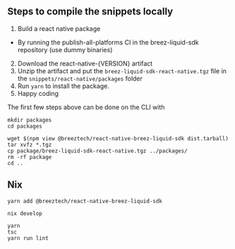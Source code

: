 ## Steps to compile the snippets locally
1. Build a react native package
  - By running the publish-all-platforms CI in the breez-liquid-sdk repository (use dummy binaries)
2. Download the react-native-{VERSION} artifact 
3. Unzip the artifact and put the `breez-liquid-sdk-react-native.tgz` file in the `snippets/react-native/packages` folder
4. Run `yarn` to install the package.
5. Happy coding

The first few steps above can be done on the CLI with

```shell
mkdir packages
cd packages

wget $(npm view @breeztech/react-native-breez-liquid-sdk dist.tarball)
tar xvfz *.tgz
cp package/breez-liquid-sdk-react-native.tgz ../packages/
rm -rf package
cd ..
```

## Nix

```
yarn add @breeztech/react-native-breez-liquid-sdk

nix develop

yarn
tsc
yarn run lint
```